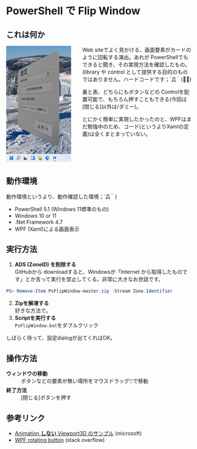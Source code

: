 # PowerShell で Flip Window

## これは何か

<img src=".\動作画面.png" alt="動作画面"  align="left"  style="float: left; width: 35%; margin-right: 30px" align="left" >Web siteでよく見かける、画面要素がカードのように回転する演出。あれが PowerShellでもできると聞き、その実現方法を確認したもの。
(library や control として提供する目的のものではありません。ハードコードです；´Д｀)💨💨)

裏と表、どちらにもボタンなどの Controlを配置可能で、もちろん押すこともできる(今回は[閉じる]以外は/ダミー)。

とにかく簡単に実現したかったのと、WPFはまだ勉強中のため、コード(というよりXamlの定義)は全くまとまっていない。

<div style="clear: both;"></div>

## 動作環境

動作環境というより、動作確認した環境；´Д｀)

- PowerShell 5.1 (Windows 11標準のもの)
- Windows 10 or 11
- .Net Framework 4.7
- WPF (Xaml)による画面表示

## 実行方法

1. **ADS (ZoneID) を削除する**  
GitHubから downloadすると、Windowsが「Internet から取得したものです」とか言って実行を禁止してくる。非常に大きなお世話です。
```powershell
PS> Remove-Item PsFlipWindow-master.zip -Stream Zone.Identifier
```
2. **Zipを解凍する**  
    好きな方法で。
1. **Scriptを実行する**   
`PsFlipWindow.bat`をダブルクリック

しばらく待って、設定dialogが出てくればOK。

## 操作方法

<dl>
	<dt><strong>ウィンドウの移動</strong></dt>
	<dd>ボタンなどの要素が無い場所をマウスドラッグ🖱️で移動</dd>
	<dt><strong>終了方法</strong></dt>
	<dd>[閉じる]ボタンを押す</dd>
</dl>

## 参考リンク

* [Animation **しない** Viewport3D のサンプル](https://docs.microsoft.com/en-us/dotnet/api/system.windows.media.media3d.viewport2dvisual3d?redirectedfrom=MSDN&view=windowsdesktop-5.0) (microsoft)
* [WPF rotating button](https://stackoverflow.com/questions/7168420/wpf-rotating-button) (stack overflow)

